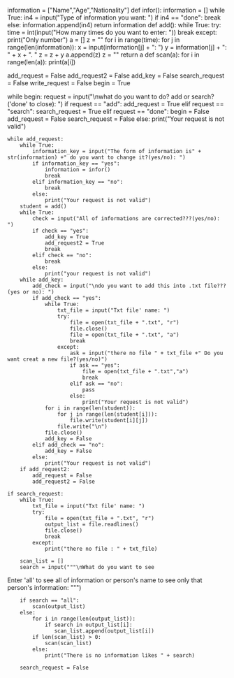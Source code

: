 information = ["Name","Age","Nationality"]
def infor():
    information = []
    while True:
        in4 = input("Type of information you want: ")
        if in4 == "done":
            break
        else:
            information.append(in4)
    return information
def add():
    while True:
        try:
            time = int(input("How many times do you want to enter: "))
            break
        except:
            print("Only number")
    a = []
    z = ""
    for i in range(time):
        for j in range(len(information)):
            x = input(information[j] + ": ")
            y = information[j] + ": " + x + ". "
            z = z + y
        a.append(z)
        z = ""
    return a
def scan(a):
    for i in range(len(a)):
        print(a[i])

add_request = False
add_request2 = False
add_key = False
search_request = False
write_request = False
begin = True

while begin:
    request = input("\nwhat do you want to do? add or search?('done' to close): ")
    if request == "add":
        add_request = True
    elif request == "search":
        search_request = True
    elif request == "done":
        begin = False
        add_request = False
        search_request = False
    else:
        print("Your request is not valid")

    while add_request:
        while True:
            information_key = input("The form of information is" + str(information) +" do you want to change it?(yes/no): ")
            if information_key == "yes":
                information = infor()
                break
            elif information_key == "no":
                break
            else:
                print("Your request is not valid")
        student = add()
        while True:
            check = input("All of informations are corrected???(yes/no): ")
            if check == "yes":
                add_key = True
                add_request2 = True
                break
            elif check == "no":
                break
            else:
                print("your request is not valid")
        while add_key:
            add_check = input("\ndo you want to add this into .txt file???(yes or no): ")
            if add_check == "yes":
                while True:
                    txt_file = input("Txt file' name: ")
                    try:
                        file = open(txt_file + ".txt", "r")
                        file.close()
                        file = open(txt_file + ".txt", "a")
                        break
                    except:
                        ask = input("there no file " + txt_file +" Do you want creat a new file?(yes/no)")
                        if ask == "yes":
                            file = open(txt_file + ".txt","a")
                            break
                        elif ask == "no":
                            pass
                        else:
                            print("Your request is not valid")
                for i in range(len(student)):
                    for j in range(len(student[i])):
                        file.write(student[i][j])
                    file.write("\n")
                file.close()
                add_key = False
            elif add_check == "no":
                add_key = False
            else:
                print("Your request is not valid")
        if add_request2:
            add_request = False
            add_request2 = False

    if search_request:
        while True:
            txt_file = input("Txt file' name: ")
            try:
                file = open(txt_file + ".txt", "r")
                output_list = file.readlines()
                file.close()
                break
            except:
                print("there no file : " + txt_file)

        scan_list = []
        search = input("""\nWhat do you want to see 
Enter 'all' to see all of information or person's name to see only that person's information: """)

        if search == "all":
            scan(output_list)
        else:
            for i in range(len(output_list)):
                if search in output_list[i]:
                   scan_list.append(output_list[i])
            if len(scan_list) > 0:
                scan(scan_list)
            else:
                print("There is no information likes " + search)

        search_request = False

